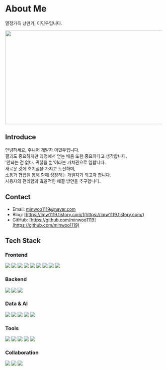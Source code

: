 # About Me  
열정가득 낭만가, 이민우입니다.

<a href="https://www.gitanimals.org/en_US?utm_medium=image&utm_source=minwoo1119&utm_content=farm">
<img
  src="https://render.gitanimals.org/farms/minwoo1119"
  width="600"
  height="300"
/>
</a>

## Introduce  
안녕하세요, 주니어 개발자 이민우입니다.  
결과도 중요하지만 과정에서 얻는 배움 또한 중요하다고 생각합니다.  
'안되는 건 없다. 귀찮을 뿐'이라는 가치관으로 임합니다.  
새로운 것에 호기심을 가지고 도전하며,  
소통과 협업을 통해 함께 성장하는 개발자가 되고자 합니다.  
사용자의 편리함과 효율적인 해결 방안을 추구합니다.  

## Contact  
- Email: minwoo1119@naver.com  
- Blog: [https://lmw1119.tistory.com/](https://lmw1119.tistory.com/)  
- GitHub: [https://github.com/minwoo1119](https://github.com/minwoo1119)  

## Tech Stack  

### Frontend  
<img src="https://img.shields.io/badge/HTML5-E34F26?style=for-the-badge&logo=HTML5&logoColor=white"/> <img src="https://img.shields.io/badge/CSS3-1572B6?style=for-the-badge&logo=CSS3&logoColor=white"/> <img src="https://img.shields.io/badge/JavaScript-F7DF1E?style=for-the-badge&logo=JavaScript&logoColor=black"/> <img src="https://img.shields.io/badge/TypeScript-3178C6?style=for-the-badge&logo=TypeScript&logoColor=white"/> <img src="https://img.shields.io/badge/React-61DAFB?style=for-the-badge&logo=React&logoColor=black"/> <img src="https://img.shields.io/badge/Flutter-02569B?style=for-the-badge&logo=Flutter&logoColor=white"/> <img src="https://img.shields.io/badge/TailwindCSS-06B6D4?style=for-the-badge&logo=TailwindCSS&logoColor=white"/> <img src="https://img.shields.io/badge/Bootstrap-7952B3?style=for-the-badge&logo=Bootstrap&logoColor=white"/> <img src="https://img.shields.io/badge/Expo-#1C2024?style=for-the-badge&logo=Expo&logoColor=white">


### Backend  
<img src="https://img.shields.io/badge/Node.js-339933?style=for-the-badge&logo=Node.js&logoColor=white"/> <img src="https://img.shields.io/badge/Express-000000?style=for-the-badge&logo=Express&logoColor=white"/> <img src="https://img.shields.io/badge/NestJS-E0234E?style=for-the-badge&logo=NestJS&logoColor=white"/>  

### Data & AI  
<img src="https://img.shields.io/badge/Python-3776AB?style=for-the-badge&logo=Python&logoColor=white"/> <img src="https://img.shields.io/badge/Pandas-150458?style=for-the-badge&logo=Pandas&logoColor=white"/> <img src="https://img.shields.io/badge/NumPy-013243?style=for-the-badge&logo=NumPy&logoColor=white"/> <img src="https://img.shields.io/badge/Jupyter-F37626?style=for-the-badge&logo=Jupyter&logoColor=white"/> <img src="https://img.shields.io/badge/OpenCV-5C3EE8?style=for-the-badge&logo=OpenCV&logoColor=white"/>  

### Tools  
<img src="https://img.shields.io/badge/GitHub-181717?style=for-the-badge&logo=GitHub&logoColor=white"/> <img src="https://img.shields.io/badge/VSCode-007ACC?style=for-the-badge&logo=VisualStudioCode&logoColor=white"/> <img src="https://img.shields.io/badge/Figma-F24E1E?style=for-the-badge&logo=Figma&logoColor=white"/> <img src="https://img.shields.io/badge/Canva-00C4CC?style=for-the-badge&logo=Canva&logoColor=white"/> <img src="https://img.shields.io/badge/MaterialUI-007FFF?style=for-the-badge&logo=MUI&logoColor=white"/>  

### Collaboration  
<img src="https://img.shields.io/badge/Notion-000000?style=for-the-badge&logo=Notion&logoColor=white"/> <img src="https://img.shields.io/badge/Discord-5865F2?style=for-the-badge&logo=Discord&logoColor=white"/> <img src="https://img.shields.io/badge/Slack-4A154B?style=for-the-badge&logo=Slack&logoColor=white"/>  
